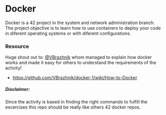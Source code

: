 # Docker
Docker is a 42 project in the system and network administration branch. The project objective is to learn how to use containers to deploy your code in diferent operating systems or with diferent configurations. 
### Resource
Huge shout out to:
[@VBrazhnik](https://github.com/VBrazhnik)
whom managed to explain how docker works and made it easy for others to understand the requirements of the activity!
- https://github.com/VBrazhnik/docker-1/wiki/How-to-Docker
##### Disclaimer: 
Since the activity is based in finding the right commands to fulfill the excercises this repo should be really like others 42 docker repos.
